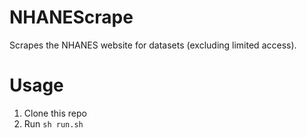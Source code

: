 # NHANEScrape

Scrapes the NHANES website for datasets (excluding limited access).

# Usage

1. Clone this repo
2. Run `sh run.sh`
